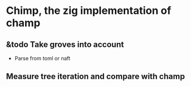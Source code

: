 # Chimp, the zig implementation of champ

## &todo Take groves into account
- Parse from toml or naft

## Measure tree iteration and compare with champ
